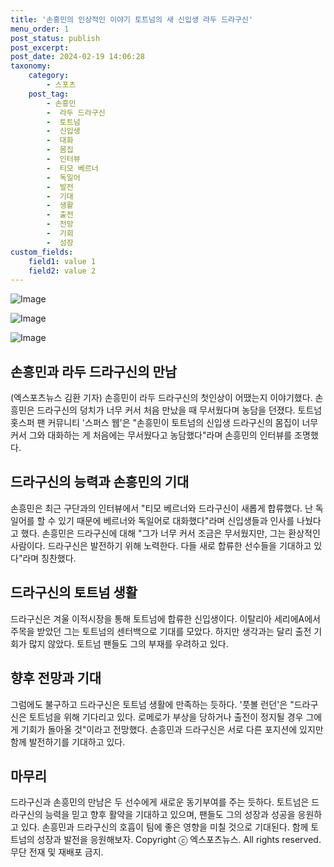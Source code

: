 ```yaml
---
title: '손흥민의 인상적인 이야기 토트넘의 새 신입생 라두 드라구신'
menu_order: 1
post_status: publish
post_excerpt: 
post_date: 2024-02-19 14:06:28
taxonomy:
    category:
        - 스포츠
    post_tag:
        - 손흥민
        -  라두 드라구신
        -  토트넘
        -  신입생
        -  대화
        -  몸집
        -  인터뷰
        -  티모 베르너
        -  독일어
        -  발전
        -  기대
        -  생활
        -  출전
        -  전망
        -  기회
        -  성장
custom_fields:
    field1: value 1
    field2: value 2
---
```


![Image](https://imgnews.pstatic.net/image/311/2024/02/19/0001693232_001_20240219054601360.jpg?type=w647)

![Image](https://imgnews.pstatic.net/image/311/2024/02/19/0001693232_002_20240219054601405.jpeg?type=w647)

![Image](https://imgnews.pstatic.net/image/311/2024/02/19/0001693232_003_20240219054601448.jpg?type=w647)

## 손흥민과 라두 드라구신의 만남
(엑스포츠뉴스 김환 기자) 손흥민이 라두 드라구신의 첫인상이 어땠는지 이야기했다. 손흥민은 드라구신의 덩치가 너무 커서 처음 만났을 때 무서웠다며 농담을 던졌다. 토트넘 홋스퍼 팬 커뮤니티 '스퍼스 웹'은 "손흥민이 토트넘의 신입생 드라구신의 몸집이 너무 커서 그와 대화하는 게 처음에는 무서웠다고 농담했다"라며 손흥민의 인터뷰를 조명했다.
## 드라구신의 능력과 손흥민의 기대
손흥민은 최근 구단과의 인터뷰에서 "티모 베르너와 드라구신이 새롭게 합류했다. 난 독일어를 할 수 있기 때문에 베르너와 독일어로 대화했다"라며 신입생들과 인사를 나눴다고 했다. 손흥민은 드라구신에 대해 "그가 너무 커서 조금은 무서웠지만, 그는 환상적인 사람이다. 드라구신은 발전하기 위해 노력한다. 다들 새로 합류한 선수들을 기대하고 있다"라며 칭찬했다.
## 드라구신의 토트넘 생활
드라구신은 겨울 이적시장을 통해 토트넘에 합류한 신입생이다. 이탈리아 세리에A에서 주목을 받았던 그는 토트넘의 센터백으로 기대를 모았다. 하지만 생각과는 달리 출전 기회가 많지 않았다. 토트넘 팬들도 그의 부재를 우려하고 있다.
## 향후 전망과 기대
그럼에도 불구하고 드라구신은 토트넘 생활에 만족하는 듯하다. '풋볼 런던'은 "드라구신은 토트넘을 위해 기다리고 있다. 로메로가 부상을 당하거나 출전이 정지될 경우 그에게 기회가 돌아올 것"이라고 전망했다. 손흥민과 드라구신은 서로 다른 포지션에 있지만 함께 발전하기를 기대하고 있다.
## 마무리
드라구신과 손흥민의 만남은 두 선수에게 새로운 동기부여를 주는 듯하다. 토트넘은 드라구신의 능력을 믿고 향후 활약을 기대하고 있으며, 팬들도 그의 성장과 성공을 응원하고 있다. 손흥민과 드라구신의 호흡이 팀에 좋은 영향을 미칠 것으로 기대된다. 함께 토트넘의 성장과 발전을 응원해보자. 
Copyright ⓒ 엑스포츠뉴스. All rights reserved. 무단 전재 및 재배포 금지.
